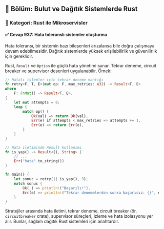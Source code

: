 ## 📘 Bölüm: Bulut ve Dağıtık Sistemlerde Rust
### 🔹 Kategori: Rust ile Mikroservisler
#### ✅ Cevap 937: Hata toleranslı sistemler oluşturma

Hata toleransı, bir sistemin bazı bileşenleri arızalansa bile doğru çalışmaya devam edebilmesidir. Dağıtık sistemlerde yüksek erişilebilirlik ve güvenilirlik için gereklidir.

Rust, `Result` ve `Option` ile güçlü hata yönetimi sunar. Tekrar deneme, circuit breaker ve supervisor desenleri uygulanabilir. Örnek:

```rust
// Hatalı işlemler için tekrar deneme mantığı
fn retry<F, T, E>(mut op: F, max_retries: u32) -> Result<T, E>
where
    F: FnMut() -> Result<T, E>,
{
    let mut attempts = 0;
    loop {
        match op() {
            Ok(val) => return Ok(val),
            Err(e) if attempts < max_retries => attempts += 1,
            Err(e) => return Err(e),
        }
    }
}

// Hata iletiminde Result kullanımı
fn is_yap() -> Result<(), String> {
    // ...
    Err("hata".to_string())
}

fn main() {
    let sonuc = retry(|| is_yap(), 3);
    match sonuc {
        Ok(_) => println!("Başarılı!"),
        Err(e) => println!("Tekrar denemelerden sonra başarısız: {}", e),
    }
}
```

Stratejiler arasında hata iletimi, tekrar deneme, circuit breaker (ör. `circuitbreaker` crate), supervisor süreçleri, izleme ve hata izolasyonu yer alır. Bunlar, sağlam dağıtık Rust sistemleri için anahtardır.
